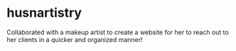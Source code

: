 # husnartistry

Collaborated with a makeup artist to create a website for her to reach out to her clients in a quicker and organized manner!
